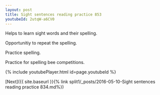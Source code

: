 ```yaml
---
layout: post
title: Sight sentences reading practice 853
youtubeId: 2utqW-a6CV0
---
```

 
 
Helps to learn sight words and their spelling.

Opportunitiy to repeat the spelling. 

Practice spelling. 
 
Practice for spelling bee competitions. 
 
{% include youtubePlayer.html id=page.youtubeId %}
 
 

[Next]({{ site.baseurl }}{% link  split1/_posts/2016-05-10-Sight sentences reading practice 834.md%})
 
